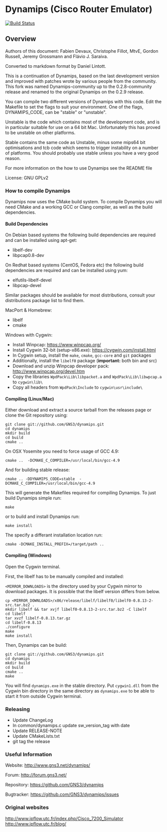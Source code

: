 # Dynamips (Cisco Router Emulator)

[![Build Status](https://travis-ci.org/GNS3/dynamips.svg?branch=master)](https://travis-ci.org/GNS3/dynamips)

## Overview

Authors of this document: Fabien Devaux, Christophe Fillot, MtvE, 
Gordon Russell, Jeremy Grossmann and Flávio J. Saraiva.

Converted to markdown format by Daniel Lintott.

This is a continuation of Dynamips, based on the last development version and 
improved with patches wrote by various people from the community. This fork was
named Dynamips-community up to the 0.2.8-community release and renamed to the 
original Dynamips on the 0.2.9 release.

You can compile two different versions of Dynamips with this code.
Edit the Makefile to set the flags to suit your environment.
One of the flags, DYNAMIPS_CODE, can be "stable" or "unstable".

Unstable is the code which contains most of the development code, and is
in particular suitable for use on a 64 bit Mac. Unfortunately this has
proved to be unstable on other platforms.

Stable contains the same code as Unstable, minus some mips64 bit optimisations
and tcb code which seems to trigger instability on a number of platforms.
You should probably use stable unless you have a very good reason.

For more information on the how to use Dynamips see the README file

License: GNU GPLv2

### How to compile Dynamips

Dynamips now uses the CMake build system. To compile Dynamips you will need 
CMake and a working GCC or Clang compiler, as well as the build dependencies.

#### Build Dependencies

On Debian based systems the following build dependencies are required and can be
installed using apt-get:
- libelf-dev
- libpcap0.8-dev

On Redhat based systems (CentOS, Fedora etc) the following build dependencies are
required and can be installed using yum:
- elfutils-libelf-devel
- libpcap-devel

Similar packages should be available for most distributions, consult your
distributions package list to find them.

MacPort & Homebrew:
- libelf
- cmake

Windows with Cygwin:

- Install Winpcap: https://www.winpcap.org/
- Install Cygwin 32-bit (setup-x86.exe): https://cygwin.com/install.html
- In Cygwin setup, install the ``make``, ``cmake``, ``gcc-core`` and ``git`` packages
- Additionally, install the ``libelf0`` package (**important:** both bin and src)
- Download and unzip Winpcap developer pack: http://www.winpcap.org/devel.htm
- Copy the libraries ``WpdPack\Lib\libpacket.a`` and ``WpdPack\Lib\libwpcap.a`` to ``cygwin\lib\``
- Copy all headers from ``WpdPack\Include`` to ``cygwin\usr\include\``

#### Compiling (Linux/Mac)

Either download and extract a source tarball from the releases page or clone the
Git repository using:

```
git clone git://github.com/GNS3/dynamips.git
cd dynamips
mkdir build
cd build
cmake ..
```

On OSX Yosemite you need to force usage of GCC 4.9:
```
cmake ..  -DCMAKE_C_COMPILER=/usr/local/bin/gcc-4.9
```

And for building stable release:
```
cmake .. -DDYNAMIPS_CODE=stable  -DCMAKE_C_COMPILER=/usr/local/bin/gcc-4.9
```

This will generate the Makefiles required for compiling Dynamips. To just build 
Dynamips simple run:

```
make
```
or to build and install Dynamips run:

```
make install
```

The specify a differant installation location run:

```
cmake -DCMAKE_INSTALL_PREFIX=/target/path ..
```

#### Compiling (Windows)

Open the Cygwin terminal.

First, the libelf has to be manually compiled and installed:

``<MIRROR_DOWNLOADS>`` is the directory used by your Cygwin mirror to download packages.
It is possible that the libelf version differs from below.

```
cp <MIRROR_DOWNLOADS>/x86/release/libelf/libelf0/libelf0-0.8.13-2-src.tar.bz2 .
mkdir libelf && tar xvjf libelf0-0.8.13-2-src.tar.bz2 -C libelf
cd libelf
tar xvzf libelf-0.8.13.tar.gz
cd libelf-0.8.13
./configure
make
make install
```

Then, Dynamips can be build:

```
git clone git://github.com/GNS3/dynamips.git
cd dynamips
mkdir build
cd build
cmake ..
make
```

You will find ``dynamips.exe`` in the stable directory.
Put ``cygwin1.dll`` from the Cygwin bin directory in the same directory as ``dynamips.exe`` to be able to start it from outside Cygwin terminal.

### Releasing

* Update ChangeLog
* In common/dynamips.c update sw_version_tag with date
* Update RELEASE-NOTE
* Update CMakeLists.txt
* git tag the release

### Useful Information 
Website: http://www.gns3.net/dynamips/

Forum: http://forum.gns3.net/

Repository: https://github.com/GNS3/dynamips

Bugtracker: https://github.com/GNS3/dynamips/issues

### Original websites
http://www.ipflow.utc.fr/index.php/Cisco_7200_Simulator
http://www.ipflow.utc.fr/blog/
